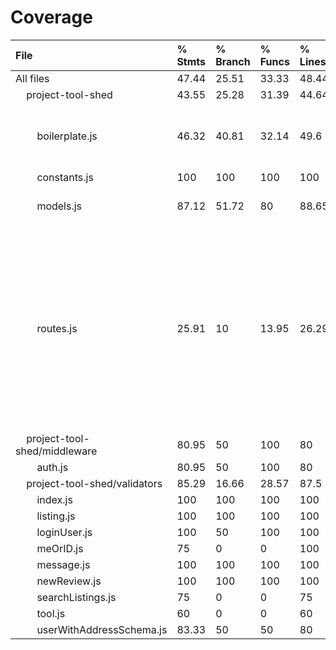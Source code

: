 # Coverage
| File | % Stmts | % Branch | % Funcs | % Lines | Uncovered Lines |
| :--- | :--- | :--- | :--- | :--- | :--- |
|All files|47.44|25.51|33.33|48.44||
|&nbsp;&nbsp;&nbsp;&nbsp;project-tool-shed|43.55|25.28|31.39|44.64||
|&nbsp;&nbsp;&nbsp;&nbsp;&nbsp;&nbsp;&nbsp;&nbsp;boilerplate.js|46.32|40.81|32.14|49.6|69-77,87,108-112,127,145-146,168-169,191-193,227-230,240-246,275-329|
|&nbsp;&nbsp;&nbsp;&nbsp;&nbsp;&nbsp;&nbsp;&nbsp;constants.js|100|100|100|100||
|&nbsp;&nbsp;&nbsp;&nbsp;&nbsp;&nbsp;&nbsp;&nbsp;models.js|87.12|51.72|80|88.65|147,156-157,175,179,390-391,444-456|
|&nbsp;&nbsp;&nbsp;&nbsp;&nbsp;&nbsp;&nbsp;&nbsp;routes.js|25.91|10|13.95|26.29|16,21-24,41-44,63-76,86-90,103,108-109,118-119,123-128,138-153,158,163-182,190-212,217-243,248-291,296-311,317-326,331-353,358-374,393-397,411,417,421,458-484,488-499,506-573,581,590,600,610-641,645-679,684-697,703-704,709-720,730-731,735-743,749-764|
|&nbsp;&nbsp;&nbsp;&nbsp;project-tool-shed/middleware|80.95|50|100|80||
|&nbsp;&nbsp;&nbsp;&nbsp;&nbsp;&nbsp;&nbsp;&nbsp;auth.js|80.95|50|100|80|15,22-24|
|&nbsp;&nbsp;&nbsp;&nbsp;project-tool-shed/validators|85.29|16.66|28.57|87.5||
|&nbsp;&nbsp;&nbsp;&nbsp;&nbsp;&nbsp;&nbsp;&nbsp;index.js|100|100|100|100||
|&nbsp;&nbsp;&nbsp;&nbsp;&nbsp;&nbsp;&nbsp;&nbsp;listing.js|100|100|100|100||
|&nbsp;&nbsp;&nbsp;&nbsp;&nbsp;&nbsp;&nbsp;&nbsp;loginUser.js|100|50|100|100|6|
|&nbsp;&nbsp;&nbsp;&nbsp;&nbsp;&nbsp;&nbsp;&nbsp;meOrID.js|75|0|0|100|3|
|&nbsp;&nbsp;&nbsp;&nbsp;&nbsp;&nbsp;&nbsp;&nbsp;message.js|100|100|100|100||
|&nbsp;&nbsp;&nbsp;&nbsp;&nbsp;&nbsp;&nbsp;&nbsp;newReview.js|100|100|100|100||
|&nbsp;&nbsp;&nbsp;&nbsp;&nbsp;&nbsp;&nbsp;&nbsp;searchListings.js|75|0|0|75|4|
|&nbsp;&nbsp;&nbsp;&nbsp;&nbsp;&nbsp;&nbsp;&nbsp;tool.js|60|0|0|60|6-7|
|&nbsp;&nbsp;&nbsp;&nbsp;&nbsp;&nbsp;&nbsp;&nbsp;userWithAddressSchema.js|83.33|50|50|80|14|
